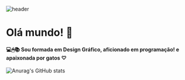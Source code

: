   ![header](https://capsule-render.vercel.app/api?type=waving)
  <h1>Olá mundo! 💜</h1>
  
#### 💻🖱📚 Sou formada em Design Gráfico,  aficionado em programação! e apaixonada por gatos ♡

 ![Anurag's GitHub stats](https://github-readme-stats.vercel.app/api?username=nessahlemos&show_icons=true&theme=tokyonight&bg_color=d9c2ff&text_color=170436&title_color=3a2261)
 
